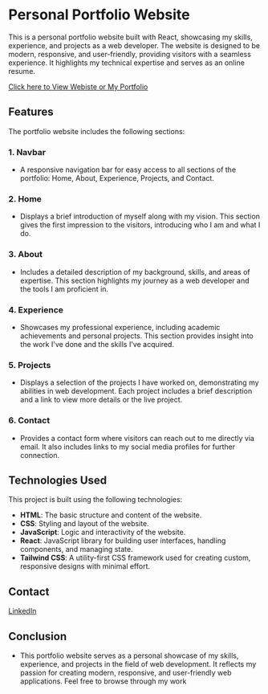 
# Personal Portfolio Website

This is a personal portfolio website built with React, showcasing my skills, experience, and projects as a web developer. The website is designed to be modern, responsive, and user-friendly, providing visitors with a seamless experience. It highlights my technical expertise and serves as an online resume.

[Click here to View Webiste or My Portfolio](https://haridaskhambe.github.io/react-personal-portfolio/)

## Features

The portfolio website includes the following sections:

### 1. **Navbar**
   - A responsive navigation bar for easy access to all sections of the portfolio: Home, About, Experience, Projects, and Contact.

### 2. **Home**
   - Displays a brief introduction of myself along with my vision. This section gives the first impression to the visitors, introducing who I am and what I do.

### 3. **About**
   - Includes a detailed description of my background, skills, and areas of expertise. This section highlights my journey as a web developer and the tools I am proficient in.

### 4. **Experience**
   - Showcases my professional experience, including academic achievements and personal projects. This section provides insight into the work I've done and the skills I've acquired.

### 5. **Projects**
   - Displays a selection of the projects I have worked on, demonstrating my abilities in web development. Each project includes a brief description and a link to view more details or the live project.

### 6. **Contact**
   - Provides a contact form where visitors can reach out to me directly via email. It also includes links to my social media profiles for further connection.

## Technologies Used

This project is built using the following technologies:

- **HTML**: The basic structure and content of the website.
- **CSS**: Styling and layout of the website.
- **JavaScript**: Logic and interactivity of the website.
- **React**: JavaScript library for building user interfaces, handling components, and managing state.
- **Tailwind CSS**: A utility-first CSS framework used for creating custom, responsive designs with minimal effort.

## Contact
[LinkedIn](https://www.linkedin.com/in/haridas-khambe-aa650926b?utm_source=share&utm_campaign=share_via&utm_content=profile&utm_medium=android_app)


## Conclusion 

- This portfolio website serves as a personal showcase of my skills, experience, and projects in the field of web development. It reflects my passion for creating modern, responsive, and user-friendly web applications. Feel free to browse through my work



